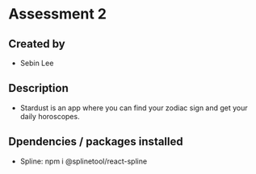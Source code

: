 # Assessment 2

## Created by
- Sebin Lee

## Description
- Stardust is an app where you can find your zodiac sign and get your daily horoscopes.

## Dpendencies / packages installed 
- Spline: npm i @splinetool/react-spline
